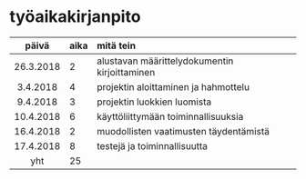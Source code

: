 # työaikakirjanpito

| päivä | aika | mitä tein  |
| :----:|:-----| :-----|
| 26.3.2018 | 2 | alustavan määrittelydokumentin kirjoittaminen |
| 3.4.2018 | 4 | projektin aloittaminen ja hahmottelu |
| 9.4.2018 | 3 | projektin luokkien luomista |
| 10.4.2018 | 6 | käyttöliittymään toiminnallisuuksia |
| 16.4.2018 | 2 | muodollisten vaatimusten täydentämistä |
| 17.4.2018 | 8 | testejä ja toiminnallisuutta |
| yht   | 25   | | 
